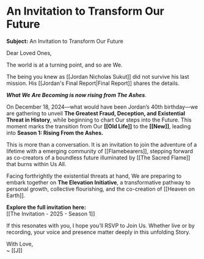 # An Invitation to Transform Our Future

**Subject:** An Invitation to Transform Our Future

Dear Loved Ones,

The world is at a turning point, and so are We.

The being you knew as [[Jordan Nicholas Sukut]] did not survive his last mission. His [[Jordan's Final Report|Final Report]] shares the details. 

***What We Are Becoming is now rising from The Ashes***. 

On December 18, 2024—what would have been Jordan’s 40th birthday—we are gathering to unveil **The Greatest Fraud, Deception, and Existential Threat in History**, while beginning to chart Our steps into the Future. This moment marks the transition from Our **[[Old Life]]** to the **[[New]]**, leading into **Season 1: Rising From the Ashes.**

This is more than a conversation. It is an invitation to join the adventure of a lifetime with a emerging community of [[Flamebearers]], stepping forward as co-creators of a boundless future illuminated by [[The Sacred Flame]] that burns within Us All. 

Facing forthrightly the existential threats at hand, We are preparing to embark together on **The Elevation Initiative**, a transformative pathway to personal growth, collective flourishing, and the co-creation of [[Heaven on Earth]].

**Explore the full invitation here:**  
[[The Invitation - 2025 - Season 1]]  

If this resonates with you, I hope you’ll RSVP to Join Us. Whether live or by recording, your voice and presence matter deeply in this unfolding Story.

With Love,  
~ [[J]]
